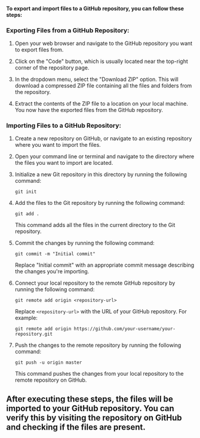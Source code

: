 #### To export and import files to a GitHub repository, you can follow these steps:

### Exporting Files from a GitHub Repository:

1. Open your web browser and navigate to the GitHub repository you want to export files from.

2. Click on the "Code" button, which is usually located near the top-right corner of the repository page.

3. In the dropdown menu, select the "Download ZIP" option. This will download a compressed ZIP file containing all the files and folders from the repository.

4. Extract the contents of the ZIP file to a location on your local machine. You now have the exported files from the GitHub repository.

### Importing Files to a GitHub Repository:

1. Create a new repository on GitHub, or navigate to an existing repository where you want to import the files.

2. Open your command line or terminal and navigate to the directory where the files you want to import are located.

3. Initialize a new Git repository in this directory by running the following command:

   ```
   git init
   ```

4. Add the files to the Git repository by running the following command:

   ```
   git add .
   ```

   This command adds all the files in the current directory to the Git repository.

5. Commit the changes by running the following command:

   ```
   git commit -m "Initial commit"
   ```

   Replace "Initial commit" with an appropriate commit message describing the changes you're importing.

6. Connect your local repository to the remote GitHub repository by running the following command:

   ```
   git remote add origin <repository-url>
   ```

   Replace `<repository-url>` with the URL of your GitHub repository. For example:

   ```
   git remote add origin https://github.com/your-username/your-repository.git
   ```

7. Push the changes to the remote repository by running the following command:

   ```
   git push -u origin master
   ```

   This command pushes the changes from your local repository to the remote repository on GitHub.

## After executing these steps, the files will be imported to your GitHub repository. You can verify this by visiting the repository on GitHub and checking if the files are present.

